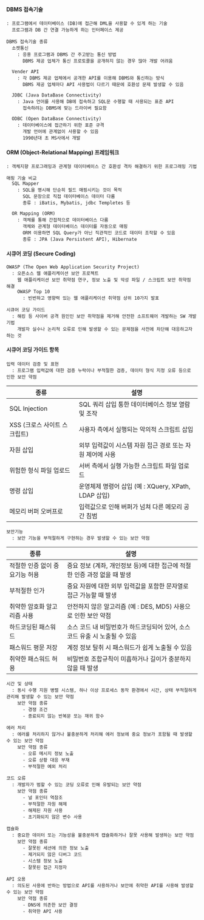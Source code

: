 #### DBMS 접속기술
    : 프로그램에서 데이터베이스 (DB)에 접근해 DML을 사용할 수 있게 하는 기술
      프로그램과 DB 간 연결 가능하게 하는 인터페이스 제공 

    DBMS 접속기술 종류
      소켓통신
        : 응용 프로그램과 DBMS 간 주고받는 통신 방법
          DBMS 제공 업체가 통신 프로토콜을 공개하지 않는 경우 많아 개발 어려움

      Vender API
        : 각 DBMS 제공 업체에서 공개한 API를 이용해 DBMS와 통신하는 방식
          DBMS 제공 업체마다 API 사용법이 다르기 때문에 호환성 문제 발생할 수 있음

      JDBC (Java DataBase Connectivity)
        : Java 언어를 사용해 DB에 접속하고 SQL문 수행할 때 사용되는 표준 API
          접속하려는 DBMS에 맞는 드라이버 필요함

      ODBC (Open DataBase Connectivity)
        : 데이터베이스에 접근하기 위한 표준 규격
          개발 언어에 관계없이 사용할 수 있음
          1990년대 초 MS사에서 개발


#### ORM (Object-Relational Mapping) 프레임워크
    : 객체지향 프로그래밍과 관계형 데이터베이스 간 호환성 격차 해결하기 위한 프로그래밍 기법

    매핑 기술 비교
      SQL Mapper
        : SQL을 명시해 단순히 필드 매핑시키는 것이 목적
          SQL 문장으로 직접 데이터베이스 데이터 다룸
          종류 : iBatis, Mybatis, jdbc Templetes 등

      OR Mapping (ORM)
        : 객체를 통해 간접적으로 데이터베이스 다룸
          객체와 관계형 데이터베이스 데이터를 자동으로 매핑
          ORM 이용하면 SQL Query가 아닌 직관적인 코드로 데이터 조작할 수 있음
          종류 : JPA (Java Persistent API), Hibernate


#### 시큐어 코딩 (Secure Coding)
    OWASP (The Open Web Application Security Project)
      : 오픈소스 웹 애플리케이션 보안 프로젝트
        웹 애플리케이션 보안 취약점 연구, 정보 노출 및 악성 파일 / 스크립트 보안 취약점 해결
        OWASP Top 10
          : 빈번하고 영향력 있는 웹 애플리케이션 취약점 상위 10가지 발표
    
    시큐어 코딩 가이드
      : 해킹 등 사이버 공격 원인인 보안 취약점을 제거해 안전한 소프트웨어 개발하는 SW 개발 기법
        개발자 실수나 논리적 오류로 인해 발생할 수 있는 문제점을 사전에 차단해 대응하고자 하는 것


#### 시큐어 코딩 가이드 항목
    입력 데이터 검증 및 표현
      : 프로그램 입력값에 대한 검증 누락이나 부적절한 검증, 데이터 형식 지정 오류 등으로 인한 보안 약점
| 종류 | 설명 |
| ---- | ---- |
| SQL Injection | SQL 쿼리 삽입 통한 데이터베이스 정보 열람 및 조작 |
| XSS (크로스 사이트 스크립트) | 사용자 측에서 실행되는 악의적 스크립트 삽입 |
| 자원 삽입 | 외부 입력값이 시스템 자원 접근 경로 또는 자원 제어에 사용 |
| 위험한 형식 파일 업로드 | 서버 측에서 실행 가능한 스크립트 파일 업로드 |
| 명령 삽입 | 운영체제 명령어 삽입 (예 : XQuery, XPath, LDAP 삽입)
| 메모리 버퍼 오버프로 | 입력값으로 인해 버퍼가 넘쳐 다른 메모리 공간 침범 |

    보안기능
      : 보안 기능을 부적절하게 구현하는 경우 발생할 수 있는 보안 약점
| 종류 | 설명 |
| ---- | ---- |
| 적절한 인증 없이 중요기능 허용 | 중요 정보 (계좌, 개인정보 등)에 대한 접근에 적절한 인증 과정 없을 때 발생 |
| 부적절한 인가 | 중요 자원에 대한 외부 입력값을 포함한 문자열로 접근 가능할 때 발생 |
| 취약한 암호화 알고리즘 사용 | 안전하지 않은 알고리즘 (예 : DES, MD5) 사용으로 인한 보안 약점 |
| 하드코딩된 패스워드 | 소스 코드 내 비밀번호가 하드코딩되어 있어, 소스 코드 유출 시 노출될 수 있음 |
| 패스워드 평문 저장 | 계정 정보 탈취 시 패스워드가 쉽게 노출될 수 있음 |
| 취약한 패스워드 허용 | 비밀번호 조합규칙이 미흡하거나 길이가 충분하지 않을 때 발생 |

    시간 및 상태
      : 동시 수행 지원 병렬 시스템, 하나 이상 프로세스 동작 환경에서 시간, 상태 부적절하게 관리해 발생할 수 있는 보안 약점
        보안 약점 종류
          - 경쟁 조건
          - 종료되지 않는 반복문 또는 재귀 함수

    에러 처리
      : 에러를 처리하지 않거나 불충분하게 처리해 에러 정보에 중요 정보가 포함될 때 발생할 수 있는 보안 약점
        보안 약점 종류
          - 오류 메시지 정보 노출
          - 오류 상황 대응 부재
          - 부적절한 예외 처리

    코드 오류
      : 개발자가 범할 수 있는 코딩 오류로 인해 유발되는 보안 약점
        보안 약점 종류
          - 널 포인터 역참조
          - 부적절한 자원 해제
          - 해제된 자원 사용
          - 초기화되지 않은 변수 사용

    캡슐화
      : 중요한 데이터 또는 기능성을 불충분하게 캡슐화하거나 잘못 사용해 발생하는 보안 약점
        보안 약점 종류
          - 잘못된 세션에 의한 정보 노출
          - 제거되지 않은 디버그 코드
          - 시스템 정보 노출
          - 잘못된 접근 지정자

    API 오용
      : 의도된 사용에 반하는 방법으로 API를 사용하거나 보안에 취약한 API를 사용해 발생할 수 있는 보안 약점
        보안 약점 종류
          - DNS에 의존한 보안 결정
          - 취약한 API 사용